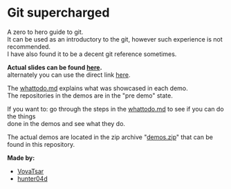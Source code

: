 # Git supercharged

A zero to hero guide to git.\
It can be used as an introductory to the git, however such experience is not recommended.\
I have also found it to be a decent git reference sometimes.

**Actual slides can be found [here](https://hunter04d.github.io/git-supercharged).**\
alternately you can use the direct link [here](https://1drv.ms/p/s!AtvU5fqqrj57gQbJWwizr_w5gVfO).

The [whattodo.md](whattodo.md) explains what was showcased in each demo.\
The repositories in the demos are in the "pre demo" state.

If you want to: go through the steps in the [whattodo.md](whattodo.md) to see if you can do the things\
done in the demos and see what they do.

The actual demos are located in the zip archive "[demos.zip](demos.zip)" that can be found in this repository.

**Made by:**

* [VovaTsar](https://github.com/VovaTsar)
* [hunter04d](https://github.com/hunter04d)
